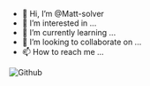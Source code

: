 - 👋 Hi, I’m @Matt-solver
- 👀 I’m interested in ...
- 🌱 I’m currently learning ...
- 💞️ I’m looking to collaborate on ...
- 📫 How to reach me ...

<!---
Matt-solver/Matt-solver is a ✨ special ✨ repository because its `README.md` (this file) appears on your GitHub profile.
You can click the Preview link to take a look at your changes.
--->
![Github]("https://photos.app.goo.gl/vJhpFoRpNrs25By26")
